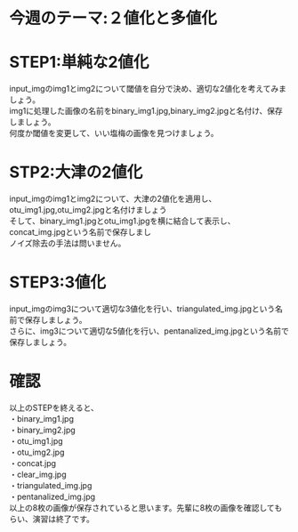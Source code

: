 # 今週のテーマ:２値化と多値化

# STEP1:単純な2値化
input_imgのimg1とimg2について閾値を自分で決め、適切な2値化を考えてみましょう。<br>
img1に処理した画像の名前をbinary_img1.jpg,binary_img2.jpgと名付け、保存しましょう。<br>
何度か閾値を変更して、いい塩梅の画像を見つけましょう。

# STP2:大津の2値化
input_imgのimg1とimg2について、大津の2値化を適用し、otu_img1.jpg,otu_img2.jpgと名付けましょう<br>
そして、binary_img1.jpgとotu_img1.jpgを横に結合して表示し、concat_img.jpgという名前で保存しまし<br>
ノイズ除去の手法は問いません。<br>

# STEP3:3値化
input_imgのimg3について適切な3値化を行い、triangulated_img.jpgという名前で保存しましょう。<br>
さらに、img3について適切な5値化を行い、pentanalized_img.jpgという名前で保存しましょう。<br>


# 確認
以上のSTEPを終えると、<br>
・binary_img1.jpg<br>
・binary_img2.jpg<br>
・otu_img1.jpg<br>
・otu_img2.jpg<br>
・concat.jpg<br>
・clear_img.jpg<br>
・triangulated_img.jpg<br>
・pentanalized_img.jpg<br>
以上の8枚の画像が保存されていると思います。先輩に8枚の画像を確認してもらい、演習は終了です。
